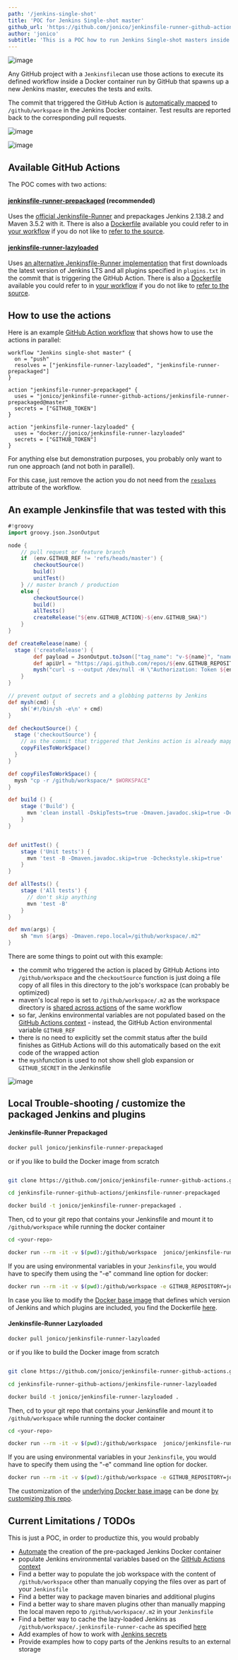 ```yaml
---
path: '/jenkins-single-shot'
title: 'POC for Jenkins Single-shot master'
github_url: 'https://github.com/jonico/jenkinsfile-runner-github-actions'
author: 'jonico'
subtitle: 'This is a POC how to run Jenkins Single-shot masters inside a GitHub Action Workflow.'
---
```


![image](https://user-images.githubusercontent.com/1872314/47345918-3b280e80-d6ac-11e8-9f44-8cc02754f691.png)

Any GitHub project with a `Jenkinsfile`can use those actions to execute its defined workflow inside a Docker container run by GitHub that spawns up a new Jenkins master, executes the tests and exits.

The commit that triggered the GitHub Action is [automatically mapped](https://developer.github.com/actions/creating-github-actions/accessing-the-runtime-environment/#filesystem) to `/github/workspace` in the Jenkins Docker container. Test results are reported back to the corresponding pull requests.

![image](https://user-images.githubusercontent.com/1872314/47347618-ed150a00-d6af-11e8-87f7-e425c6a43867.png)

![image](https://user-images.githubusercontent.com/1872314/47346015-732f5180-d6ac-11e8-9fbd-9c534e7b3f34.png)

## Available GitHub Actions

The POC comes with two actions:

#### [jenkinsfile-runner-prepackaged](https://github.com/jonico/jenkinsfile-runner-github-actions/tree/master/jenkinsfile-runner-prepackaged) (recommended)

Uses the [official Jenkinsfile-Runner](https://github.com/jenkinsci/jenkinsfile-runner) and prepackages Jenkins 2.138.2 and Maven 3.5.2 with it. There is also a [Dockerfile](https://hub.docker.com/r/jonico/jenkinsfile-runner-prepackaged/) available you could refer to in [your workflow](https://help.github.com/articles/about-github-actions/#about-workflows) if you do not like to [refer to the source](https://github.com/jonico/jenkinsfile-runner-github-actions/tree/master/jenkinsfile-runner-prepackaged).

#### [jenkinsfile-runner-lazyloaded](https://github.com/jonico/jenkinsfile-runner-github-actions/tree/master/jenkinsfile-runner-lazyloaded)

Uses [an alternative Jenkinsfile-Runner implementation](https://github.com/ndeloof/jenkinsfile-runner) that first downloads the latest version of Jenkins LTS and all plugins specified in `plugins.txt` in the commit that is triggering the GitHub Action. There is also a [Dockerfile](https://hub.docker.com/r/jonico/jenkinsfile-runner-lazyloaded/) available you could refer to in [your workflow](https://help.github.com/articles/about-github-actions/#about-workflows) if you do not like to [refer to the source](https://github.com/jonico/jenkinsfile-runner-github-actions/tree/master/jenkinsfile-runner-lazyloaded).

## How to use the actions

Here is an example [GitHub Action workflow](https://help.github.com/articles/about-github-actions/#about-workflows) that shows how to use the actions in parallel:

```
workflow "Jenkins single-shot master" {
  on = "push"
  resolves = ["jenkinsfile-runner-lazyloaded", "jenkinsfile-runner-prepackaged"]
}

action "jenkinsfile-runner-prepackaged" {
  uses = "jonico/jenkinsfile-runner-github-actions/jenkinsfile-runner-prepackaged@master"
  secrets = ["GITHUB_TOKEN"]
}

action "jenkinsfile-runner-lazyloaded" {
  uses = "docker://jonico/jenkinsfile-runner-lazyloaded"
  secrets = ["GITHUB_TOKEN"]
}
```

For anything else but demonstration purposes, you probably only want to run one approach (and not both in parallel).

For this case, just remove the action you do not need from the [`resolves`](https://developer.github.com/actions/creating-workflows/workflow-configuration-options/#workflow-blocks) attribute of the workflow.

## An example Jenkinsfile that was tested with this

```groovy
#!groovy
import groovy.json.JsonOutput

node {
    // pull request or feature branch
    if  (env.GITHUB_REF != 'refs/heads/master') {
        checkoutSource()
        build()
        unitTest()
    } // master branch / production
    else {
        checkoutSource()
        build()
        allTests()
        createRelease("${env.GITHUB_ACTION}-${env.GITHUB_SHA}")
    }
}

def createRelease(name) {
  stage ('createRelease') {
        def payload = JsonOutput.toJson(["tag_name": "v-${name}", "name": "GitHub Action triggered release: ${name}", "body": "This release has been created with the help of a Jenkins single-shot master running inside of a GitHub Action. For more details visit https://github.com/jonico/jenkinsfile-runner-github-actions"])
        def apiUrl = "https://api.github.com/repos/${env.GITHUB_REPOSITORY}/releases"
        mysh("curl -s --output /dev/null -H \"Authorization: Token ${env.GITHUB_TOKEN}\" -H \"Accept: application/json\" -H \"Content-type: application/json\" -X POST -d '${payload}' ${apiUrl}")
    }
}

// prevent output of secrets and a globbing patterns by Jenkins
def mysh(cmd) {
    sh('#!/bin/sh -e\n' + cmd)
}

def checkoutSource() {
  stage ('checkoutSource') {
    // as the commit that triggered that Jenkins action is already mapped to /github/workspace, we just copy that to the workspace
    copyFilesToWorkSpace()
  }
}

def copyFilesToWorkSpace() {
  mysh "cp -r /github/workspace/* $WORKSPACE"
}

def build () {
    stage ('Build') {
      mvn 'clean install -DskipTests=true -Dmaven.javadoc.skip=true -Dcheckstyle.skip=true -B -V'
    }
}


def unitTest() {
    stage ('Unit tests') {
      mvn 'test -B -Dmaven.javadoc.skip=true -Dcheckstyle.skip=true'
    }
}

def allTests() {
    stage ('All tests') {
      // don't skip anything
      mvn 'test -B'
    }
}

def mvn(args) {
    sh "mvn ${args} -Dmaven.repo.local=/github/workspace/.m2"
}
```

There are some things to point out with this example:

- the commit who triggered the action is placed by GitHub Actions into `/github/workspace` and the `checkoutSource` function is just doing a file copy of all files in this directory to the job's workspace (can probably be optimized)
- maven's local repo is set to `/github/workspace/.m2` as the workspace directory is [shared across actions](https://developer.github.com/actions/creating-github-actions/accessing-the-runtime-environment/#filesystem) of the same workflow
- so far, Jenkins environmental variables are not populated based on the [GitHub Actions context](https://developer.github.com/actions/creating-github-actions/accessing-the-runtime-environment/#environment-variables) - instead, the GitHub Action environmental variable `GITHUB_REF`
- there is no need to explicitly set the commit status after the build finishes as GitHub Actions will do this automatically based on the exit code of the wrapped action
- the `mysh`function is used to not show shell glob expansion or `GITHUB_SECRET` in the Jenkinsfile

![image](https://user-images.githubusercontent.com/1872314/47358580-64579780-d6ca-11e8-8f75-484bdc661a10.png)

## Local Trouble-shooting / customize the packaged Jenkins and plugins

#### Jenkinsfile-Runner Prepackaged

```bash
docker pull jonico/jenkinsfile-runner-prepackaged
```

or if you like to build the Docker image from scratch

```bash

git clone https://github.com/jonico/jenkinsfile-runner-github-actions.git

cd jenkinsfile-runner-github-actions/jenkinsfile-runner-prepackaged

docker build -t jonico/jenkinsfile-runner-prepackaged .
```

Then, cd to your git repo that contains your Jenkinsfile and mount it to `/github/workspace` while running the docker container

```bash
cd <your-repo>

docker run --rm -it -v $(pwd):/github/workspace  jonico/jenkinsfile-runner-prepackaged
```

If you are using environmental variables in your `Jenkinsfile`, you would have to specify them using the "-e" command line option for docker:

```bash
docker run --rm -it -v $(pwd):/github/workspace -e GITHUB_REPOSITORY=jonico/reading-time-app -e GITUB_GITHUB_REF=refs/heads/create-releases -e GITHUB_ACTION=jenkinsfile-runner-prepackaged -e GITHUB_SHA=mysha-3 -e GITHUB_TOKEN=<redacted> jonico/jenkinsfile-runner-prepackaged
```

In case you like to modify the [Docker base image](https://hub.docker.com/r/jonico/jenkinsfile-runner-github-action/) that defines which version of Jenkins and which plugins are included, you find the Dockerfile [here](https://github.com/jonico/jenkinsfile-runner/blob/master/Dockerfile).

#### Jenkinsfile-Runner Lazyloaded

```bash
docker pull jonico/jenkinsfile-runner-lazyloaded
```

or if you like to build the Docker image from scratch

```bash

git clone https://github.com/jonico/jenkinsfile-runner-github-actions.git

cd jenkinsfile-runner-github-actions/jenkinsfile-runner-lazyloaded

docker build -t jonico/jenkinsfile-runner-lazyloaded .
```

Then, cd to your git repo that contains your Jenkinsfile and mount it to `/github/workspace` while running the docker container

```bash
cd <your-repo>

docker run --rm -it -v $(pwd):/github/workspace  jonico/jenkinsfile-runner-lazyloaded
```

If you are using environmental variables in your `Jenkinsfile`, you would have to specify them using the "-e" command line option for docker.

```bash
docker run --rm -it -v $(pwd):/github/workspace -e GITHUB_REPOSITORY=jonico/reading-time-app -e GITUB_GITHUB_REF=refs/heads/create-releases -e GITHUB_ACTION=jenkinsfile-runner-lazyloaded -e GITHUB_SHA=mysha-3 -e GITHUB_TOKEN=<redacted> jonico/jenkinsfile-runner-lazyloaded
```

The customization of the [underlying Docker base image](https://hub.docker.com/r/jenkins/jenkinsfile-runner/) can be done [by customizing this repo](https://github.com/ndeloof/jenkinsfile-runner).

## Current Limitations / TODOs

This is just a POC, in order to productize this, you would probably

- [Automate](https://jenkins.io/blog/2018/10/16/custom-war-packager/#jenkinsfile-runner-packaging) the creation of the pre-packaged Jenkins Docker container
- populate Jenkins environmental variables based on the [GitHub Actions context](https://developer.github.com/actions/creating-github-actions/accessing-the-runtime-environment/#environment-variables)
- Find a better way to populate the job workspace with the content of `/github/workspace` other than manually copying the files over as part of your `Jenkinsfile`
- Find a better way to package maven binaries and additional plugins
- Find a better way to share maven plugins other than manually mapping the local maven repo to `/github/workspace/.m2` in your `Jenkinsfile`
- Find a better way to cache the lazy-loaded Jenkins as `/github/workspace/.jenkinsfile-runner-cache` as specified [here](https://github.com/jonico/jenkinsfile-runner-github-actions/blob/master/jenkinsfile-runner-lazyloaded/Dockerfile#L19)
- Add examples of how to work with [Jenkins secrets](https://github.com/ndeloof/jenkinsfile-runner#sensitive-data)
- Provide examples how to copy parts of the Jenkins results to an external storage
